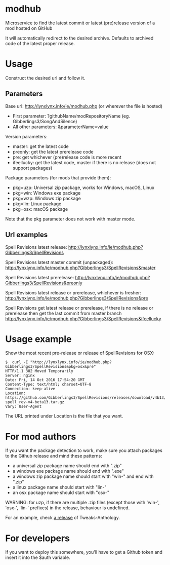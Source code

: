 # modhub
Microservice to find the latest commit or latest (pre)release version of a mod hosted on GitHub

It will automatically redirect to the desired archive. Defaults to archived code of the latest proper release.

# Usage
Construct the desired url and follow it.

## Parameters
Base url: http://lynxlynx.info/ie/modhub.php (or wherever the file is hosted)
 * First parameter: ?githubName/modRepositoryName (eg. Gibberlings3/SongAndSilence)
 * All other parameters: &parameterName=value

Version parameters:
 * master: get the latest code
 * preonly: get the latest prerelease code
 * pre: get whichever (pre)release code is more recent
 * ifeellucky: get the latest code, master if there is no release (does not support packages)

Package parameters (for mods that provide them):
 * pkg=uzp: Universal zip package, works for Windows, macOS, Linux
 * pkg=win: Windows exe package
 * pkg=wzp: Windows zip package
 * pkg=lin: Linux package
 * pkg=osx: macOS package

Note that the pkg parameter does not work with master mode.

## Url examples
Spell Revisions latest release:
http://lynxlynx.info/ie/modhub.php?Gibberlings3/SpellRevisions
 
Spell Revisions latest master commit (unpackaged):
http://lynxlynx.info/ie/modhub.php?Gibberlings3/SpellRevisions&master
 
Spell Revisions latest prerelease:
http://lynxlynx.info/ie/modhub.php?Gibberlings3/SpellRevisions&preonly
 
Spell Revisions latest release or prerelease, whichever is fresher:
http://lynxlynx.info/ie/modhub.php?Gibberlings3/SpellRevisions&pre

Spell Revisions get latest release or prerelease, if there is no release or prerelease then get the last commit from master branch  
http://lynxlynx.info/ie/modhub.php?Gibberlings3/SpellRevisions&ifeellucky

# Usage example

Show the most recent pre-release or release of SpellRevisions for OSX:

    $  curl -I "http://lynxlynx.info/ie/modhub.php?Gibberlings3/SpellRevisions&pkg=osx&pre"
    HTTP/1.1 302 Moved Temporarily
    Server: nginx
    Date: Fri, 14 Oct 2016 17:54:20 GMT
    Content-Type: text/html; charset=UTF-8
    Connection: keep-alive
    Location: https://github.com/Gibberlings3/SpellRevisions/releases/download/v4b13/osx-spell_rev-v4-beta13.tar.gz
    Vary: User-Agent

The URL printed under Location is the file that you want.

# For mod authors
If you want the package detection to work, make sure you attach packages to the Github release and mind these patterns:
 * a universal zip package name should end with ".zip"
 * a windows exe package name should end with ".exe"
 * a windows zip package name should start with "win-" and end with ".zip"
 * a linux package name should start with "lin-"
 * an osx package name should start with "osx-"
 
WARNING: for uzp, if there are multiple .zip files (except those with 'win-', 'osx-', 'lin-' prefixes) in the release, behaviour is undefined.

For an example, check [a release](https://github.com/Gibberlings3/Tweaks-Anthology/releases/latest) of Tweaks-Anthology.
 
# For developers
If you want to deploy this somewhere, you'll have to get a Github token and insert it into the $auth variable.

